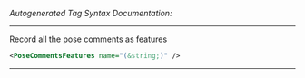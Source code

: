 <!-- THIS IS AN AUTOGENERATED FILE: Don't edit it directly, instead change the schema definition in the code itself. -->

_Autogenerated Tag Syntax Documentation:_

---
Record all the pose comments as features

```xml
<PoseCommentsFeatures name="(&string;)" />
```



---
